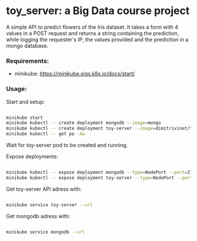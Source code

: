 # toy_server: a Big Data course project

A simple API to predict flowers of the Iris dataset. It takes a form with 4 values in a POST request and returns a string containing the prediction, while logging the requester's IP, the values provided and the prediction in a mongo database.


### Requirements:

- minikube: https://minikube.sigs.k8s.io/docs/start/


### Usage:

Start and setup:

```bash

minikube start
minikube kubectl -- create deployment mongodb --image=mongo
minikube kubectl -- create deployment toy-server --image=dimitrivinet/toy_server
minikube kubectl -- get po -Aw 

```

Wait for toy-server pod to be created and running.

Expose deployments:

```bash

minikube kubectl -- expose deployment mongodb --type=NodePort --port=27017
minikube kubectl -- expose deployment toy-server --type=NodePort --port=8080

```

Get toy-server API adress with: 

```bash

minikube service toy-server --url

```

Get mongodb adress with: 

```bash

minikube service mongodb --url

```
